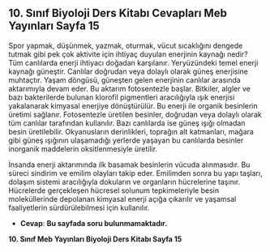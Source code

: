 ## 10. Sınıf Biyoloji Ders Kitabı Cevapları Meb Yayınları Sayfa 15

Spor yapmak, düşünmek, yazmak, oturmak, vücut sıcaklığını dengede tutmak gibi pek çok aktivite için ihtiyaç duyulan enerjinin kaynağı nedir? Tüm canlılarda enerji ihtiyacı doğadan karşılanır. Yeryüzündeki temel enerji kaynağı güneştir. Canlılar doğrudan veya dolaylı olarak güneş enerjisine muhtaçtır. Yaşam döngüsü, güneşten gelen enerjinin canlılar arasında aktarımıyla devam eder. Bu aktarım fotosentezle başlar. Bitkiler, algler ve bazı bakterilerde bulunan klorofil pigmentleri aracılığıyla ışık enerjisi yakalanarak kimyasal enerjiye dönüştürülür. Bu enerji ile organik besinlerin üretimi sağlanır. Fotosentezle üretilen besinler, doğrudan veya dolaylı olarak tüm canlılar tarafından kullanılır. Bazı canlılarda ise güneş ışığı olmadan besin üretilebilir. Okyanusların derinlikleri, toprağın alt katmanları, mağara gibi güneş ışığının ulaşamadığı yerlerde yaşayan bu canlılarda besinler inorganik maddelerin oksitlenmesiyle üretilir.

İnsanda enerji aktarımında ilk basamak besinlerin vücuda alınmasıdır. Bu süreci sindirim ve emilim olayları takip eder. Emilimden sonra bu yapı taşları, dolaşım sistemi aracılığıyla dokuların ve organların hücrelerine taşınır. Hücrelerde gerçekleşen hücresel solunum tepkimeleriyle besin moleküllerinde depolanan kimyasal enerji açığa çıkarılır ve yaşamsal faaliyetlerin sürdürülebilmesi için kullanılır.

* **Cevap**: **Bu sayfada soru bulunmamaktadır.**

**10. Sınıf Meb Yayınları Biyoloji Ders Kitabı Sayfa 15**